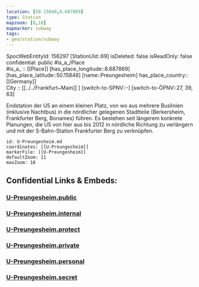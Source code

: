 ```yaml
---
location: [50.15848,8.687869] 
type: Station 
mapzoom: [8,18] 
mapmarker: subway 
tags:
- geo/station/subway
---
```

SpocWebEntityId: 156297
[StationUId::69] 
isDeleted: false
isReadOnly: false
confidential: public
#is_a_/Place  
#is_a_ :: [[Place]] 
[has_place_longitude::8.687869] 
[has_place_latitude::50.15848] 
[name::Preungesheim] 
has_place_country:: [[Germany]]  
City :: [[../../Frankfurt~Main]] ] 
[switch-to-SPNV::-] 
[switch-to-ÖPNV::27, 39, 63] 

Endstation der U5 an einem kleinen Platz, von wo aus mehrere Buslinien (inklusive Nachtbus) in die nördlicher gelegenen Stadtteile (Berkersheim, Frankfurter Berg, Bonames) führen. Es bestehen seit längerem konkrete Planungen, die U5 von hier aus bis 2012 in nördliche Richtung zu verlängern und mit der S-Bahn-Station Frankfurter Berg zu verknüpfen.

```leaflet
id: U-Preungesheim.md
coordinates: [[U-Preungesheim]] 
markerFile: [[U-Preungesheim]] 
defaultZoom: 11 
maxZoom: 18
```


## Confidential Links & Embeds: 

### [U-Preungesheim.public](/_public/\Earth\Continent\Europe\Europe~Central\Germany\Germany~West\Hessen\counties~Hessen\Frankfurt~Main\Stations-FFM~UU-Preungesheim.public.md) 

### [U-Preungesheim.internal](/_internal/\Earth\Continent\Europe\Europe~Central\Germany\Germany~West\Hessen\counties~Hessen\Frankfurt~Main\Stations-FFM~UU-Preungesheim.internal.md) 

### [U-Preungesheim.protect](/_protect/\Earth\Continent\Europe\Europe~Central\Germany\Germany~West\Hessen\counties~Hessen\Frankfurt~Main\Stations-FFM~UU-Preungesheim.protect.md) 

### [U-Preungesheim.private](/_private/\Earth\Continent\Europe\Europe~Central\Germany\Germany~West\Hessen\counties~Hessen\Frankfurt~Main\Stations-FFM~UU-Preungesheim.private.md) 

### [U-Preungesheim.personal](/_personal/\Earth\Continent\Europe\Europe~Central\Germany\Germany~West\Hessen\counties~Hessen\Frankfurt~Main\Stations-FFM~UU-Preungesheim.personal.md) 

### [U-Preungesheim.secret](/_secret/\Earth\Continent\Europe\Europe~Central\Germany\Germany~West\Hessen\counties~Hessen\Frankfurt~Main\Stations-FFM~UU-Preungesheim.secret.md)


